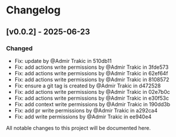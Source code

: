 # Changelog
## [v0.0.2] - 2025-06-23

### Changed
- Fix: update by @Admir Trakic in 510db11
- Fix: add actions write permissions by @Admir Trakic in 3fde573
- Fix: add actions write permissions by @Admir Trakic in 62ef64f
- Fix: add actions write permissions by @Admir Trakic in 8108572
- Fix: ensure a git tag is created by @Admir Trakic in d472528
- Fix: add actions write permissions by @Admir Trakic in 02e7b0c
- Fix: add actions write permissions by @Admir Trakic in e30f53c
- Fix: add context write permissions by @Admir Trakic in 190dd3b
- Fix: add pr write permissions by @Admir Trakic in a292ca4
- Fix: add write permissions by @Admir Trakic in ee940e4



All notable changes to this project will be documented here.

